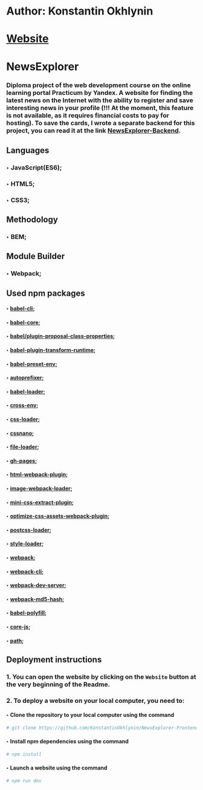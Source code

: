 # Author: Konstantin Okhlynin
# [**Website**](https://konstantinokhlynin.github.io/NewsExplorer-Frontend/)
# NewsExplorer
### Diploma project of the web development course on the online learning portal Practicum by Yandex. A website for finding the latest news on the Internet with the ability to register and save interesting news in your profile (!!! At the moment, this feature is not available, as it requires financial costs to pay for hosting). To save the cards, I wrote a separate backend for this project, you can read it at the link [NewsExplorer-Backend](https://github.com/KonstantinOkhlynin/NewsExplorer-Backend).
## Languages
### ‣ JavaScript(ES6);
### ‣ HTML5;
### ‣ CSS3;
## Methodology
### ‣ BEM;
## Module Builder
### ‣ Webpack;
## Used npm packages
#### ‣ [babel-cli](https://www.npmjs.com/package/babel-cli);
#### ‣ [babel-core](https://www.npmjs.com/package/babel-core);
#### ‣ [babel/plugin-proposal-class-properties](https://www.npmjs.com/package/@babel/plugin-proposal-class-properties);
#### ‣ [babel-plugin-transform-runtime](https://www.npmjs.com/package/babel-plugin-transform-runtime);
#### ‣ [babel-preset-env](https://www.npmjs.com/package/babel-preset-env);
#### ‣ [autoprefixer](https://www.npmjs.com/package/autoprefixer);
#### ‣ [babel-loader](https://www.npmjs.com/package/babel-loader);
#### ‣ [cross-env](https://www.npmjs.com/package/cross-env);
#### ‣ [css-loader](https://www.npmjs.com/package/css-loader);
#### ‣ [cssnano](https://www.npmjs.com/package/cssnano);
#### ‣ [file-loader](https://www.npmjs.com/package/file-loader);
#### ‣ [gh-pages](https://www.npmjs.com/package/gh-pages);
#### ‣ [html-webpack-plugin](https://www.npmjs.com/package/html-webpack-plugin);
#### ‣ [image-webpack-loader](https://www.npmjs.com/package/image-webpack-loader);
#### ‣ [mini-css-extract-plugin](https://www.npmjs.com/package/mini-css-extract-plugin);
#### ‣ [optimize-css-assets-webpack-plugin](https://www.npmjs.com/package/optimize-css-assets-webpack-plugin);
#### ‣ [postcss-loader](https://www.npmjs.com/package/postcss-loader);
#### ‣ [style-loader](https://www.npmjs.com/package/style-loader);
#### ‣ [webpack](https://www.npmjs.com/package/webpack);
#### ‣ [webpack-cli](https://www.npmjs.com/package/webpack-cli);
#### ‣ [webpack-dev-server](https://www.npmjs.com/package/webpack-dev-server);
#### ‣ [webpack-md5-hash](https://www.npmjs.com/package/webpack-md5-hash);
#### ‣ [babel-polyfill](https://www.npmjs.com/package/@babel/polyfill);
#### ‣ [core-js](https://www.npmjs.com/package/core-js);
#### ‣ [path](https://www.npmjs.com/package/path);
## Deployment instructions
### 1. You can open the website by clicking on the `Website` button at the very beginning of the Readme.
### 2. To deploy a website on your local computer, you need to:
#### ‣ Clone the repository to your local computer using the command
```bash
# git clone https://github.com/KonstantinOkhlynin/NewsExplorer-Frontend.git
```
#### ‣ Install npm dependencies using the command
```bash
# npm install
```
#### ‣ Launch a website using the command
```bash
# npm run dev
```
